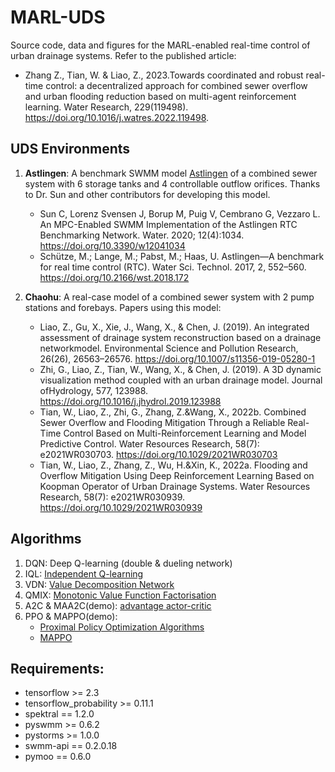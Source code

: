# MARL-UDS
Source code, data and figures for the MARL-enabled real-time control of urban drainage systems. Refer to the published article:
- Zhang Z., Tian, W. & Liao, Z., 2023.Towards coordinated and robust real-time control: a decentralized approach for combined sewer overflow and urban flooding reduction based on multi-agent reinforcement learning. Water Research, 229(119498). https://doi.org/10.1016/j.watres.2022.119498.

## UDS Environments
1. **Astlingen**: A benchmark SWMM model [Astlingen](https://github.com/open-toolbox/SWMM-Astlingen) of a combined sewer system with 6 storage tanks and 4 controllable outflow orifices. Thanks to Dr. Sun and other contributors for developing this model.
    - Sun C, Lorenz Svensen J, Borup M, Puig V, Cembrano G, Vezzaro L. An MPC-Enabled SWMM Implementation of the Astlingen RTC Benchmarking Network. Water. 2020; 12(4):1034. https://doi.org/10.3390/w12041034
    - Schütze, M.; Lange, M.; Pabst, M.; Haas, U. Astlingen—A benchmark for real time control (RTC). Water Sci. Technol. 2017, 2, 552–560. https://doi.org/10.2166/wst.2018.172

2. **Chaohu**: A real-case model of a combined sewer system with 2 pump stations and forebays. Papers using this model:
    - Liao, Z., Gu, X., Xie, J., Wang, X., & Chen, J. (2019). An integrated assessment of drainage system reconstruction based on a drainage networkmodel. Environmental Science and Pollution Research, 26(26), 26563–26576. https://doi.org/10.1007/s11356-019-05280-1
    - Zhi, G., Liao, Z., Tian, W., Wang, X., & Chen, J. (2019). A 3D dynamic visualization method coupled with an urban drainage model. Journal ofHydrology, 577, 123988. https://doi.org/10.1016/j.jhydrol.2019.123988
    - Tian, W., Liao, Z., Zhi, G., Zhang, Z.&Wang, X., 2022b. Combined Sewer Overflow and Flooding Mitigation Through a Reliable Real-Time Control Based on Multi-Reinforcement Learning and Model Predictive Control. Water Resources Research, 58(7): e2021WR030703. https://doi.org/10.1029/2021WR030703
    - Tian, W., Liao, Z., Zhang, Z., Wu, H.&Xin, K., 2022a. Flooding and Overflow Mitigation Using Deep Reinforcement Learning Based on Koopman Operator of Urban Drainage Systems. Water Resources Research, 58(7): e2021WR030939. https://doi.org/10.1029/2021WR030939

## Algorithms
1. DQN: Deep Q-learning (double & dueling network)
2. IQL: [Independent Q-learning](https://arxiv.org/abs/1511.08779)
3. VDN: [Value Decomposition Network](https://arxiv.org/abs/1706.05296)
4. QMIX: [Monotonic Value Function Factorisation](https://arxiv.org/abs/2003.08839)
5. A2C & MAA2C(demo): [advantage actor-critic](https://arxiv.org/abs/1602.01783)
6. PPO & MAPPO(demo): 
    - [Proximal Policy Optimization Algorithms](https://arxiv.org/abs/1707.06347)
    - [MAPPO](https://arxiv.org/abs/2103.01955)

## Requirements:
- tensorflow >= 2.3
- tensorflow_probability >= 0.11.1
- spektral == 1.2.0
- pyswmm >= 0.6.2
- pystorms >= 1.0.0
- swmm-api == 0.2.0.18
- pymoo == 0.6.0
